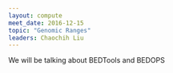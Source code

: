 ```yaml
---
layout: compute
meet_date: 2016-12-15
topic: "Genomic Ranges"
leaders: Chaochih Liu
---
```


We will be talking about BEDTools and BEDOPS

